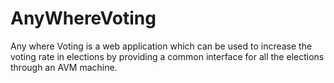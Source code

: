 # AnyWhereVoting
Any where Voting is a web application which can be used to increase the voting rate in elections by providing a common interface for all the elections through an AVM machine.
